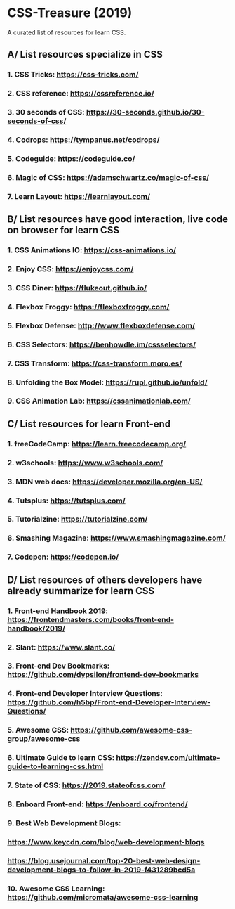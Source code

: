 # CSS-Treasure (2019)
   A curated list of resources for learn CSS.
   
## A/ List resources specialize in CSS
###     1. CSS Tricks: https://css-tricks.com/
###     2. CSS reference: https://cssreference.io/
###     3. 30 seconds of CSS: https://30-seconds.github.io/30-seconds-of-css/
###     4. Codrops: https://tympanus.net/codrops/
###     5. Codeguide: https://codeguide.co/
###     6. Magic of CSS: https://adamschwartz.co/magic-of-css/
###     7. Learn Layout: https://learnlayout.com/

##
## B/ List resources have good interaction, live code on browser for learn CSS
###     1. CSS Animations IO: https://css-animations.io/
###     2. Enjoy CSS: https://enjoycss.com/
###     3. CSS Diner: https://flukeout.github.io/
###     4. Flexbox Froggy: https://flexboxfroggy.com/
###     5. Flexbox Defense: http://www.flexboxdefense.com/
###     6. CSS Selectors: https://benhowdle.im/cssselectors/
###     7. CSS Transform: https://css-transform.moro.es/ 
###     8. Unfolding the Box Model: https://rupl.github.io/unfold/ 
###     9. CSS Animation Lab: https://cssanimationlab.com/ 

##
## C/ List resources for learn Front-end
###     1. freeCodeCamp: https://learn.freecodecamp.org/
###     2. w3schools: https://www.w3schools.com/
###     3. MDN web docs: https://developer.mozilla.org/en-US/
###     4. Tutsplus: https://tutsplus.com/
###     5. Tutorialzine: https://tutorialzine.com/
###     6. Smashing Magazine: https://www.smashingmagazine.com/
###     7. Codepen: https://codepen.io/

##
## D/ List resources of others developers have already summarize for learn CSS
###     1. Front-end Handbook 2019: https://frontendmasters.com/books/front-end-handbook/2019/
###     2. Slant: https://www.slant.co/
###     3. Front-end Dev Bookmarks: https://github.com/dypsilon/frontend-dev-bookmarks
###     4. Front-end Developer Interview Questions: https://github.com/h5bp/Front-end-Developer-Interview-Questions/
###     5. Awesome CSS: https://github.com/awesome-css-group/awesome-css
###     6. Ultimate Guide to learn CSS: https://zendev.com/ultimate-guide-to-learning-css.html
###     7. State of CSS: https://2019.stateofcss.com/
###     8. Enboard Front-end: https://enboard.co/frontend/
###     9. Best Web Development Blogs: 
###          https://www.keycdn.com/blog/web-development-blogs
###          https://blog.usejournal.com/top-20-best-web-design-development-blogs-to-follow-in-2019-f431289bcd5a
###     10. Awesome CSS Learning: https://github.com/micromata/awesome-css-learning
